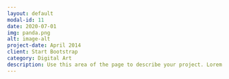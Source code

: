 ```yaml
---
layout: default
modal-id: 11
date: 2020-07-01
img: panda.png
alt: image-alt
project-date: April 2014
client: Start Bootstrap
category: Digital Art
description: Use this area of the page to describe your project. Lorem ipsum dolor sit amet, consectetur adipisicing elit. Mollitia neque assumenda ipsam nihil, molestias magnam, recusandae quos quis inventore quisquam velit asperiores, vitae? Reprehenderit soluta, eos quod consequuntur itaque. Nam.
---
```

